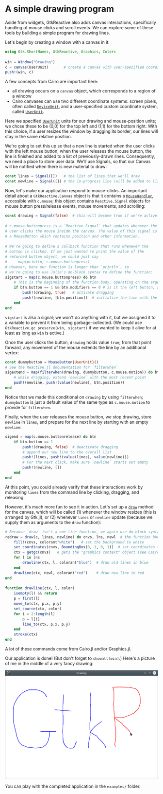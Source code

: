 # A simple drawing program

Aside from widgets, GtkReactive also adds canvas interactions,
specifically handling of mouse clicks and scroll events. We can
explore some of these tools by building a simple program for drawing
lines.

Let's begin by creating a window with a canvas in it:

```julia
using Gtk.ShortNames, GtkReactive, Graphics, Colors

win = Window("Drawing")
c = canvas(UserUnit)       # create a canvas with user-specified coordinates
push!(win, c)
```

A few concepts from Cairo are important here:

- all drawing occurs on a `canvas` object, which corresponds to a region of a window
- Cairo canvases can use two different coordinate systems: screen
  pixels, often called [`DeviceUnit`](@ref), and a user-specified
  custom coordinate system, called [`UserUnit`](@ref).

Here we specified [`UserUnit`](@ref) units for our drawing and
mouse-position units; we chose these to be (0,0) for the top left
and (1,1) for the bottom right. With this choice, if a user resizes
the window by dragging its border, our lines will stay in the same
relative position.

We're going to set this up so that a new line is started when the user
clicks with the left mouse button; when the user releases the mouse
button, the line is finished and added to a list of previously-drawn
lines. Consequently, we need a place to store user data. We'll use
Signals, so that our Canvas will be notified when there is new
material to draw:

```julia
const lines = Signal([])   # the list of lines that we'll draw
const newline = Signal([]) # the in-progress line (will be added to list above)
```

Now, let's make our application respond to mouse-clicks. An important
detail about a `GtkReactive.Canvas` object is that it contains a
[`MouseHandler`](@ref), accessible with `c.mouse`; this object
contains `Reactive.Signal` objects for mouse button press/release
events, mouse movements, and scrolling:

```julia
const drawing = Signal(false)  # this will become true if we're actively dragging

# c.mouse.buttonpress is a `Reactive.Signal` that updates whenever the
# user clicks the mouse inside the canvas. The value of this signal is
# a MouseButton which contains position and other information.

# We're going to define a callback function that runs whenever the
# button is clicked. If we just wanted to print the value of the
# returned button object, we could just say
#     map(println, c.mouse.buttonpress)
# However, here our function is longer than `println`, so
# we're going to use Julia's do-block syntax to define the function:
sigstart = map(c.mouse.buttonpress) do btn
    # This is the beginning of the function body, operating on the argument `btn`
    if btn.button == 1 && btn.modifiers == 0 # is it the left button, and no shift/ctrl/alt keys pressed?
        push!(drawing, true)   # activate dragging
        push!(newline, [btn.position])  # initialize the line with the current position
    end
end
```

`sigstart` is also a signal; we won't do anything with it, but we
assigned it to a variable to prevent it from being
garbage-collected. (We could use `GtkReactive.gc_preserve(win,
sigstart)` if we wanted to keep it alive for at least as long as `win`
is active.)

Once the user clicks the button, `drawing` holds value `true`; from
that point forward, any movement of the mouse extends the line by an
additional vertex:

```julia
const dummybutton = MouseButton{UserUnit}()
# See the Reactive.jl documentation for `filterwhen`
sigextend = map(filterwhen(drawing, dummybutton, c.mouse.motion)) do btn
    # while dragging, extend `newline` with the most recent point
    push!(newline, push!(value(newline), btn.position))
end
```

Notice that we made this conditional on `drawing` by using
`filterwhen`; `dummybutton` is just a default value of the same type
as `c.mouse.motion` to provide for `filterwhen`.

Finally, when the user releases the mouse button, we stop drawing, store
`newline` in `lines`, and prepare for the next line by starting with
an empty `newline`:

```julia
sigend = map(c.mouse.buttonrelease) do btn
    if btn.button == 1
        push!(drawing, false)  # deactivate dragging
        # append our new line to the overall list
        push!(lines, push!(value(lines), value(newline)))
        # For the next click, make sure `newline` starts out empty
        push!(newline, [])
    end
end
```

At this point, you could already verify that these interactions work
by monitoring `lines` from the command line by clicking, dragging, and
releasing.

However, it's much more fun to see it in action. Let's set up a
[`draw`](http://juliagraphics.github.io/Gtk.jl/latest/manual/canvas.html)
method for the canvas, which will be called (1) whenever the window
resizes (this is arranged by Gtk.jl), or (2) whenever `lines` or
`newline` update (because we supply them as arguments to the `draw`
function):

```julia
# Because `draw` isn't a one-line function, we again use do-block syntax:
redraw = draw(c, lines, newline) do cnvs, lns, newl  # the function body takes 3 arguments
    fill!(cnvs, colorant"white")   # set the background to white
    set_coordinates(cnvs, BoundingBox(0, 1, 0, 1))  # set coordinates to 0..1 along each axis
    ctx = getgc(cnvs)   # gets the "graphics context" object (see Cairo/Gtk)
    for l in lns
        drawline(ctx, l, colorant"blue")  # draw old lines in blue
    end
    drawline(ctx, newl, colorant"red")    # draw new line in red
end

function drawline(ctx, l, color)
    isempty(l) && return
    p = first(l)
    move_to(ctx, p.x, p.y)
    set_source(ctx, color)
    for i = 2:length(l)
        p = l[i]
        line_to(ctx, p.x, p.y)
    end
    stroke(ctx)
end
```

A lot of these commands come from Cairo.jl and/or Graphics.jl.

Our application is done! (But don't forget to `showall(win)`.) Here's a
picture of me in the middle of a very fancy drawing:

![drawing](assets/drawing.png)

You can play with the completed application in the `examples/` folder.
